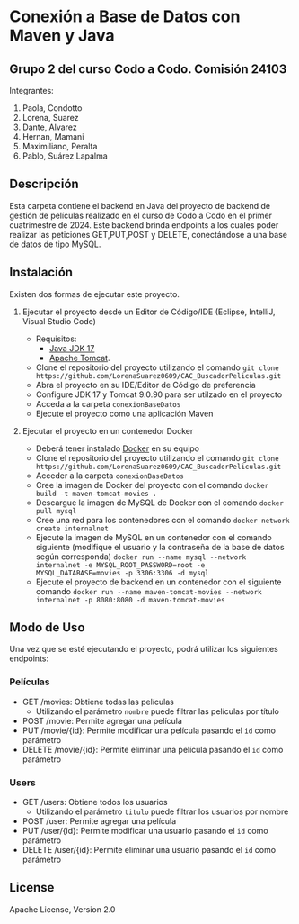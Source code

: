 # Conexión a Base de Datos con Maven y Java 

## Grupo 2 del curso Codo a Codo. Comisión 24103

Integrantes:

1. Paola, Condotto
2. Lorena, Suarez
3. Dante, Alvarez
4. Hernan, Mamani
5. Maximiliano, Peralta
6. Pablo, Suárez Lapalma

## Descripción
Esta carpeta contiene el backend en Java del proyecto de backend de gestión de películas realizado en el curso de Codo a Codo en el primer cuatrimestre de 2024. Este backend brinda endpoints a los cuales poder realizar las peticiones GET,PUT,POST y DELETE, conectándose a una base de datos de tipo MySQL.

## Instalación
Existen dos formas de ejecutar este proyecto.

1. Ejecutar el proyecto desde un Editor de Código/IDE (Eclipse, IntelliJ, Visual Studio Code)
   - Requisitos:
      - [Java JDK 17](https://www.oracle.com/ar/java/technologies/downloads/)
      - [Apache Tomcat](https://tomcat.apache.org/download-90.cgi).
   - Clone el repositorio del proyecto utilizando el comando  `git clone https://github.com/LorenaSuarez0609/CAC_BuscadorPeliculas.git`
   - Abra el proyecto en su IDE/Editor de Código de preferencia
   - Configure JDK 17 y Tomcat 9.0.90 para ser utilzado en el proyecto
   - Acceda a la carpeta `conexionBaseDatos`
   - Ejecute el proyecto como una aplicación Maven

  
2. Ejecutar el proyecto en un contenedor Docker
   - Deberá tener instalado [Docker](https://docs.docker.com/get-docker/) en su equipo 
   - Clone el repositorio del proyecto utilizando el comando `git clone https://github.com/LorenaSuarez0609/CAC_BuscadorPeliculas.git`
   - Acceder a la carpeta `conexionBaseDatos`
   - Cree la imagen de Docker del proyecto con el comando `docker build -t maven-tomcat-movies .`
   - Descargue la imagen de MySQL de Docker con el comando `docker pull mysql`
   - Cree una red para los contenedores con el comando `docker network create internalnet`
   - Ejecute la imagen de MySQL en un contenedor con el comando siguiente (modifique el usuario y la contraseña de la base de datos según corresponda)  `docker run --name mysql --network internalnet -e MYSQL_ROOT_PASSWORD=root -e MYSQL_DATABASE=movies -p 3306:3306 -d mysql`
   - Ejecute el proyecto de backend en un contenedor con el siguiente comando `docker run --name maven-tomcat-movies --network internalnet -p 8080:8080 -d maven-tomcat-movies`

## Modo de Uso
Una vez que se esté ejecutando el proyecto, podrá utilizar los siguientes endpoints:

### Películas
- GET /movies: Obtiene todas las películas
  - Utilizando el parámetro `nombre` puede filtrar las películas por título
- POST /movie: Permite agregar una película 
- PUT /movie/{id}: Permite modificar una película pasando el `id` como parámetro
- DELETE /movie/{id}: Permite eliminar una película pasando el `id` como parámetro

### Users
- GET /users: Obtiene todos los usuarios
  - Utilizando el parámetro `titulo` puede filtrar los usuarios por nombre
- POST /user: Permite agregar una película
- PUT /user/{id}: Permite modificar una usuario pasando el `id` como parámetro
- DELETE /user/{id}: Permite eliminar una usuario pasando el `id` como parámetro

## License
Apache License, Version 2.0
